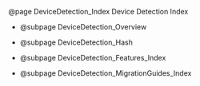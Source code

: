 @page DeviceDetection_Index Device Detection Index


- @subpage DeviceDetection_Overview

- @subpage DeviceDetection_Hash

- @subpage DeviceDetection_Features_Index

- @subpage DeviceDetection_MigrationGuides_Index

